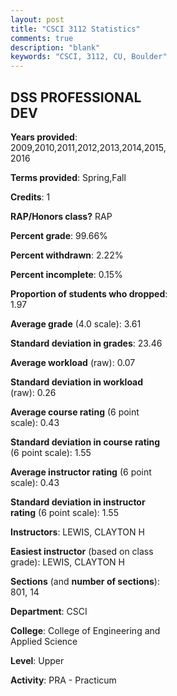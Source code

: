 ```yaml
---
layout: post
title: "CSCI 3112 Statistics"
comments: true
description: "blank"
keywords: "CSCI, 3112, CU, Boulder"
--- 
```

<head>
<script src="https://ajax.googleapis.com/ajax/libs/jquery/2.1.3/jquery.min.js"></script>
<script src="https://dl.dropboxusercontent.com/s/pc42nxpaw1ea4o9/highcharts.js?dl=0"></script>
<!-- <script src="../assets/js/highcharts.js"></script> -->
<style type="text/css">@font-face {
	font-family: "Bebas Neue";
	src: url(https://www.filehosting.org/file/details/544349/BebasNeue%20Regular.otf) format("opentype");
	}
	h1.Bebas { 
		font-family: "Bebas Neue", Verdana, Tahoma;
	}
</style>
</head>
<body>
	<div id="container" style="float: right; width: 45%; height: 88%; margin-left: 2.5%; margin-right: 2.5%;"></div>
	<script language="JavaScript">
		$(document).ready(function() {
		var chart = {type: 'column'};
		var title = {text: 'Grade Distribution'};
		var xAxis = {categories: ['A','B','C','D','F'],crosshair: true};
		var yAxis = {min: 0,title: {text: 'Percentage'}};
		var tooltip = {headerFormat: '<center><b><span style="font-size:20px">{point.key}</span></b></center>',
		               pointFormat: '<td style="padding:0"><b>{point.y:.1f}%</b></td>',
		               footerFormat: '</table>',shared: true,useHTML: true};
		var plotOptions = {column: {pointPadding: 0.0,borderWidth: 0}};  
		var credits = {enabled: false};var series= [{name: 'Percent',data: [77.59,15.09,4.89,0.43,2.01,]}];
		var json = {};
		json.chart = chart;
		json.title = title;
		json.tooltip = tooltip;
		json.xAxis = xAxis;
		json.yAxis = yAxis;  
		json.series = series;
		json.plotOptions = plotOptions;  
		json.credits = credits;
		$('#container').highcharts(json);
	});
	</script>
</body>
			   
## DSS PROFESSIONAL DEV

**Years provided**: 2009,2010,2011,2012,2013,2014,2015,2016

**Terms provided**: Spring,Fall

**Credits**: 1

**RAP/Honors class?** RAP

**Percent grade**: 99.66%

**Percent withdrawn**: 2.22%

**Percent incomplete**: 0.15%

**Proportion of students who dropped**: 1.97

**Average grade** (4.0 scale): 3.61

**Standard deviation in grades**: 23.46

**Average workload** (raw): 0.07

**Standard deviation in workload** (raw): 0.26

**Average course rating** (6 point scale): 0.43

**Standard deviation in course rating** (6 point scale): 1.55

**Average instructor rating** (6 point scale): 0.43

**Standard deviation in instructor rating** (6 point scale): 1.55

**Instructors**: LEWIS, CLAYTON H

**Easiest instructor** (based on class grade): LEWIS, CLAYTON H

**Sections** (and **number of sections**): 801, 14

**Department**: CSCI

**College**: College of Engineering and Applied Science

**Level**: Upper

**Activity**: PRA - Practicum